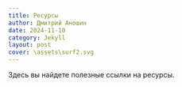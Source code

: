 ```yaml
---
title: Ресурсы 
author: Дмитрий Аношин
date: 2024-11-10
category: Jekyll
layout: post
cover: \assets\surf2.svg
---
```


Здесь вы найдете полезные ссылки на ресурсы.